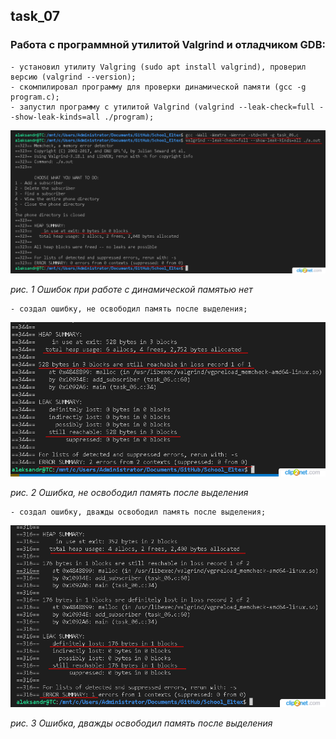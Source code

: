 ## task_07

### Работа с программной утилитой Valgrind и отладчиком GDB:
    - установил утилиту Valgring (sudo apt install valgrind), проверил версию (valgrind --version);
    - скомпилировал программу для проверки динамической памяти (gcc -g program.c);
    - запустил программу с утилитой Valgrind (valgrind --leak-check=full --show-leak-kinds=all ./program);
    
![image_1](./image_1.png)

*рис. 1 Ошибок при работе с динамической памятью нет*

    - создал ошибку, не освободил память после выделения;
    
![image_2](./image_2.png)

*рис. 2 Ошибка, не освободил память после выделения*

    - создал ошибку, дважды освободил память после выделения;
    
![image_3](./image_3.png)

*рис. 3 Ошибка, дважды освободил память после выделения*
